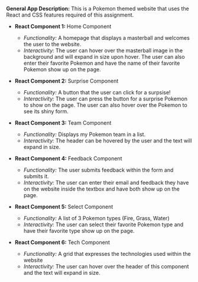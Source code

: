 
**General App Description:** This is a Pokemon themed website that uses the React and CSS features required of this assignment.

* **React Component 1:** Home Component
  * *Functionality:* A homepage that displays a masterball and welcomes the user to the website.
  * *Interactivity:* The user can hover over the masterball image in the background and will expand in size upon hover. The user can also enter their favorite Pokemon and have the name of their favorite Pokemon show up on the page.
  
* **React Component 2:** Surprise Component
  * *Functionality:* A button that the user can click for a surpsise!
  * *Interactivity:* The user can press the button for a surprise Pokemon to show on the page. The user can also hover over the Pokemon to see its shiny form.
  
* **React Component 3:** Team Component
  * *Functionality:* Displays my Pokemon team in a list.
  * *Interactivity:* The header can be hovered by the user and the text will expand in size.
  
* **React Component 4:** Feedback Component
  * *Functionality:* The user submits feedback within the form and submits it.
  * *Interactivity:* The user can enter their email and feedback they have on the website inside the textbox and have both show up on the page.
  
* **React Component 5:** Select Component
  * *Functionality:* A list of 3 Pokemon types (Fire, Grass, Water)
  * *Interactivity:* The user can select their favorite Pokemon type and have their favorite type show up on the page.
  
* **React Component 6:** Tech Component
  * *Functionality:* A grid that expresses the technologies used within the website
  * *Interactivity:* The user can hover over the header of this component and the text will expand in size.

